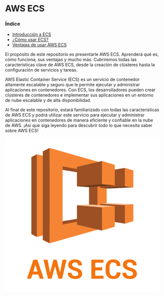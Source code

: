 # AWS ECS

### Índice

- [Introducción a ECS](introduccion-a-ecs.md)
- [¿Cómo usar ECS?](como-usar.md)
- [Ventajas de usar AWS ECS](ventajas-ecs.md)

El propósito de este repositorio es presentarle AWS ECS. Aprenderá qué es, cómo funciona, sus ventajas y mucho más. Cubriremos todas las características clave de AWS ECS, desde la creación de clústeres hasta la configuración de servicios y tareas.

AWS Elastic Container Service (ECS) es un servicio de contenedor altamente escalable y seguro que le permite ejecutar y administrar aplicaciones en contenedores. Con ECS, los desarrolladores pueden crear clústeres de contenedores e implementar sus aplicaciones en un entorno de nube escalable y de alta disponibilidad.

Al final de este repositorio, estará familiarizado con todas las características de AWS ECS y podrá utilizar este servicio para ejecutar y administrar aplicaciones en contenedores de manera eficiente y confiable en la nube de AWS. ¡Así que siga leyendo para descubrir todo lo que necesita saber sobre AWS ECS!

![AWS ECS logo](/images/aws-ecs.png)
 

